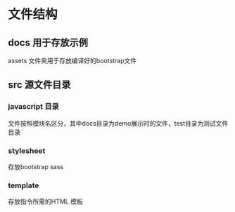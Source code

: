 # 文件结构
## docs 用于存放示例
 assets 文件夹用于存放编译好的bootstrap文件
## src 源文件目录
### javascript 目录
  文件按照模块名区分，其中docs目录为demo展示时的文件，test目录为测试文件目录
### stylesheet
  存放bootstrap sass
### template
  存放指令所需的HTML 模板